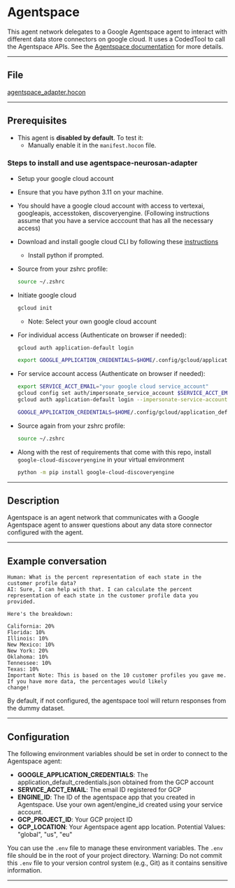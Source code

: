 # Agentspace

This agent network delegates to a Google Agentspace agent to interact with different data store connectors on google cloud.
It uses a CodedTool to call the Agentspace APIs.
See the [Agentspace documentation](https://cloud.google.com/agentspace/agentspace-enterprise/docs/overview) for more details.

---

## File

[agentspace_adapter.hocon](../../registries/agentspace_adapter.hocon)

---

## Prerequisites

- This agent is **disabled by default**. To test it:
    - Manually enable it in the `manifest.hocon` file.

### Steps to install and use agentspace-neurosan-adapter

- Setup your google cloud account
- Ensure that you have python 3.11 on your machine.
- You should have a google cloud account with access to vertexai, googleapis, accesstoken, discoveryengine. (Following
instructions assume that you have a service acccount that has all the necessary access)
- Download and install google cloud CLI by following these [instructions](https://cloud.google.com/sdk/docs/install-sdk)
    - Install python if prompted.
- Source from your zshrc profile:

    ```bash
    source ~/.zshrc
    ```

- Initiate google cloud

    ```bash
    gcloud init
    ```

    - Note: Select your own google cloud account
- For individual access (Authenticate on browser if needed):

    ```bash
    gcloud auth application-default login
    ```

    ```bash
    export GOOGLE_APPLICATION_CREDENTIALS=$HOME/.config/gcloud/application_default_credentials.json
    ```

- For service account access (Authenticate on browser if needed):

    ```bash
    export SERVICE_ACCT_EMAIL="your google cloud service_account"
    gcloud config set auth/impersonate_service_account $SERVICE_ACCT_EMAIL
    gcloud auth application-default login --impersonate-service-account=$SERVICE_ACCT_EMAIL
    ```

    ```bash
    GOOGLE_APPLICATION_CREDENTIALS=$HOME/.config/gcloud/application_default_credentials.json
    ```

- Source again from your zshrc profile:

    ```bash
    source ~/.zshrc
    ```

- Along with the rest of requirements that come with this repo, install `google-cloud-discoveryengine` in your virtual environment

    ```bash
    python -m pip install google-cloud-discoveryengine
    ```

---

## Description

Agentspace is an agent network that communicates with a Google Agentspace agent to answer
questions about any data store connector configured with the agent.

---

## Example conversation

```text
Human: What is the percent representation of each state in the customer profile data?
AI: Sure, I can help with that. I can calculate the percent representation of each state in the customer profile data you
provided.

Here's the breakdown:

California: 20%
Florida: 10%
Illinois: 10%
New Mexico: 10%
New York: 20%
Oklahoma: 10%
Tennessee: 10%
Texas: 10%
Important Note: This is based on the 10 customer profiles you gave me. If you have more data, the percentages would likely
change!
```

By default, if not configured, the agentspace tool will return responses from the dummy dataset.

---

## Configuration

The following environment variables should be set in order to connect to the Agentspace agent:

- **GOOGLE_APPLICATION_CREDENTIALS**: The application_default_credentials.json obtained from the GCP account
- **SERVICE_ACCT_EMAIL**: The email ID registered for GCP
- **ENGINE_ID**: The ID of the agentspace app that you created in Agentspace. Use your own agent/engine_id created using
your service account.  
- **GCP_PROJECT_ID**: Your GCP project ID
- **GCP_LOCATION**: Your Agentspace agent app location. Potential Values: "global", "us", "eu"

You can use the `.env` file to manage these environment variables.
The `.env` file should be in the root of your project directory.
Warning: Do not commit this `.env` file to your version control system (e.g., Git) as it contains sensitive information.

---
